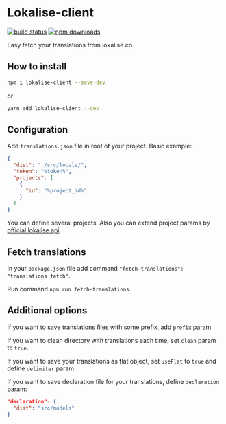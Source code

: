 # Lokalise-client

[![build status](https://badgen.net/travis/ibitcy/lokalise-client?icon=travis)](https://travis-ci.org/ibitcy/lokalise-client)
[![npm downloads](https://badgen.net/npm/dt/lokalise-client?icon=npm&color=green)](https://www.npmjs.com/package/lokalise-client)

Easy fetch your translations from lokalise.co.

## How to install

```sh
npm i lokalise-client --save-dev
```

or

```sh
yarn add lokalise-client --dev
```

## Configuration

Add `translations.json` file in root of your project. Basic example:


```json
{
  "dist": "./src/locale/",
  "token": "%token%",
  "projects": [
    {
      "id": "%project_id%"
    }
  ]
}
```

You can define several projects. Also you can extend project params by [official lokalise api](https://app.lokalise.com/api2docs/curl/#transition-download-files-post).

## Fetch translations

In your `package.json` file add command `"fetch-translations": "translations fetch"`.

Run command `npm run fetch-translations`.

## Additional options

If you want to save translations files with some prefix, add `prefix` param.

If you want to clean directory with translations each time, set `clean` param to `true`.

If you want to save your translations as flat object, set `useFlat` to `true` and define `delimiter` param.

If you want to save declaration file for your translations, define `declaration` param:
```json
"declaration": {
  "dist": "src/models"
}
```
